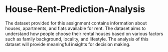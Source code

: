 # House-Rent-Prediction-Analysis

The dataset provided for this assignment contains information about houses, apartments, and flats available for rent. The dataset aims to understand how people choose their rental houses based on various factors such as family background, locality, and lifestyle. The analysis of this dataset will provide meaningful insights for decision making.
